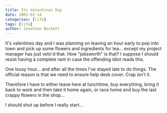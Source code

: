 ```yaml
---
title: Its Valentines Day
date: 2003-02-14
categories: [life]
tags: [life]
author: Jonathan Beckett
---
```


It's valentines day and I was planning on leaving an hour early to pop into town and pick up some flowers and ingredients for tea... except my project manager has just veto'd that. How "jobsworth" is that? I suppose I should resist having a complete rant in case the offending idiot reads this.

One lousy hour... and after all the times I've stayed late to do things. The official reason is that we need to ensure help desk cover. Crap isn't it.

Therefore I have to either leave here at lunchtime, buy everything, bring it back to work and then take it home again, or race home and buy the last crappy flowers in the shop...

I should shut up before I really start...